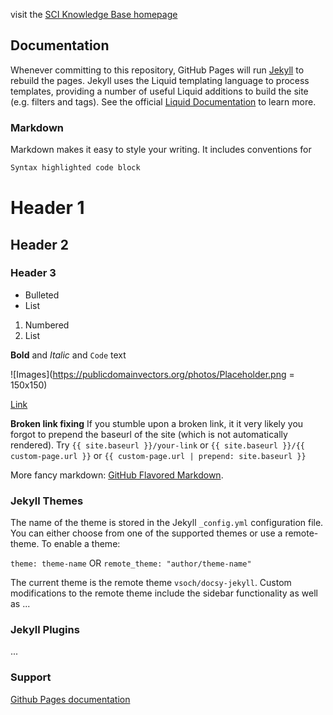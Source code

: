 visit the [SCI Knowledge Base homepage](https://visualengineers.github.io/sci-knowledge-base/)

## Documentation

Whenever committing to this repository, GitHub Pages will run [Jekyll](https://jekyllrb.com/) to rebuild the pages. Jekyll uses the Liquid templating language to process templates, providing a number of useful Liquid additions to build the site (e.g. filters and tags). See the official [Liquid Documentation](https://shopify.github.io/liquid/basics/introduction/) to learn more.

### Markdown

Markdown makes it easy to style your writing. It includes conventions for

```markdown
Syntax highlighted code block
```

# Header 1
## Header 2
### Header 3

- Bulleted
- List

1. Numbered
2. List

**Bold** and _Italic_ and `Code` text

![Images](https://publicdomainvectors.org/photos/Placeholder.png = 150x150)

[Link](url) 

**Broken link fixing** 
If you stumble upon a broken link, it it very likely you forgot to prepend the baseurl of the site (which is not automatically rendered).
Try `{{ site.baseurl }}/your-link` or `{{ site.baseurl }}/{{ custom-page.url }}` or `{{ custom-page.url | prepend: site.baseurl }}`

More fancy markdown: [GitHub Flavored Markdown](https://guides.github.com/features/mastering-markdown/).

### Jekyll Themes

The name of the theme is stored in the Jekyll `_config.yml` configuration file. You can either choose from one of the supported themes or use a remote-theme. To enable a theme:

`theme: theme-name` OR `remote_theme: "author/theme-name"`

The current theme is the remote theme `vsoch/docsy-jekyll`. Custom modifications to the remote theme include the sidebar functionality as well as ...

### Jekyll Plugins

...

### Support

 [Github Pages documentation](https://help.github.com/categories/github-pages-basics/)
